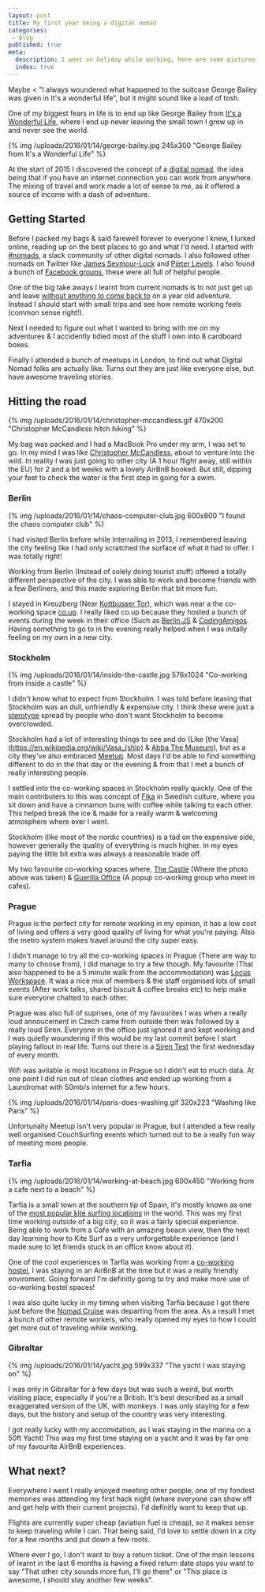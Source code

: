 ```yaml
---
layout: post
title: My first year being a digital nomad
categories:
 – blog
published: true
meta:
  description: I went on holiday while working, here are some pictures with some stories.
  index: true
---
```


Maybe < "I always woundered what happened to the suitcase George Bailey was given in It's a wonderful life", but it might sound like a load of tosh.

One of my biggest fears in life is to end up like George Bailey from [It's a Wonderful Life](http://www.imdb.com/title/tt0038650/), where I end up never leaving the small town I grew up in and never see the world.

{% img /uploads/2016/01/14/george-bailey.jpg 245x300 "George Bailey from It's a Wonderful Life" %}

At the start of 2015 I discovered the concept of a [digital nomad](https://en.wikipedia.org/wiki/Digital_nomad), the idea being that if you have an internet connection you can work from anywhere. 
The mixing of travel and work made a lot of sense to me, as it offered a source of income with a dash of adventure. 

## Getting Started

Before I packed my bags & said farewell forever to everyone I knew, I lurked online, reading up on the best places to go and what I'd need. 
I started with [#nomads](https://hashtagnomads.com/), a slack community of other digital nomads. I also followed other nomads on Twitter like [James Seymour-Lock](https://twitter.com/JamesSLock) and [Pieter Levels](https://twitter.com/levelsio). I also found a bunch of [Facebook groups](https://www.facebook.com/search/top/?q=Digital%20Nomad), these were all full of helpful people. 

One of the big take aways I learnt from current nomads is to not just get up and leave [without anything to come back to](https://twitter.com/levelsio/status/683106214536962048) on a year old adventure. Instead I should start with small trips and see how remote working feels (common sense right!).

Next I needed to figure out what I wanted to bring with me on my adventures & I accidently tidied most of the stuff I own into 8 cardboard boxes. 

Finally I attended a bunch of meetups in London, to find out what Digital Nomad folks are actually like. Turns out they are just like everyone else, but have awesome traveling stories.

## Hitting the road

{% img /uploads/2016/01/14/christopher-mccandless.gif 470x200 "Christopher McCandless hitch hiking" %}

My bag was packed and I had a MacBook Pro under my arm, I was set to go. In my mind I was like [Christopher McCandless](https://en.wikipedia.org/wiki/Christopher_McCandless), about to venture into the wild. 
In reality I was just going to other city (A 1 hour flight away, still within the EU) for 2 and a bit weeks with a lovely AirBnB booked. But still, dipping your feet to check the water is the first step in going for a swim.

### Berlin

{% img /uploads/2016/01/14/chaos-computer-club.jpg 600x800 "I found the chaos computer club" %}

I had visited Berlin before while Interrailing in 2013, I remembered leaving the city feeling like I had only scratched the surface of what it had to offer. I was totally right!

Working from Berlin (Instead of solely doing tourist stuff) offered a totally different perspective of the city. I was able to work and become friends with a few Berliners, and this made exploring Berlin that bit more fun.

I stayed in Kreuzberg (Near [Kottbusser Tor](https://www.youtube.com/watch?v=6ILpaR_I9pw&feature=youtu.be&t=39s)), which was near a the co-working space [co.up](http://co-up.de/). I really liked co.up because they hosted a bunch of events during the week in their office (Such as [Berlin.JS](http://berlinjs.org/) & [CodingAmigos](http://www.meetup.com/CodingAmigos/). Having something to go to in the evening really helped when I was initally feeling on my own in a new city.

### Stockholm

{% img /uploads/2016/01/14/inside-the-castle.jpg 576x1024 "Co-working from inside a castle" %}

I didn't know what to expect from Stockholm. I was told before leaving that Stockholm was an dull, unfriendly & expensive city. I think these were just a [sterotype](https://www.youtube.com/watch?v=2OSLXjsqmXg) spread by people who don't want Stockholm to become overcrowded.

Stockholm had a lot of interesting things to see and do (Like [the Vasa](https://en.wikipedia.org/wiki/Vasa_(ship) & [Abba The Museum](http://www.abbathemuseum.com/)), but as a city they've also embraced [Meetup](http://www.meetup.com/find/?allMeetups=true&radius=5&userFreeform=Stockholm%2C+Sweden). Most days I'd be able to find something different to do in the that day or the evening & from that I met a bunch of really interesting people.

I settled into the co-working spaces in Stockholm really quickly. One of the main contributers to this was concept of [Fika](https://en.wikipedia.org/wiki/Fika_(culture)) in Swedish culture, where you sit down and have a cinnamon buns with coffee while talking to each other. This helped break the ice & made for a really warm & welcoming atmosphere where ever I went.

Stockholm (like most of the nordic countries) is a tad on the expensive side, however generally the quality of everything is much higher. In my eyes paying the little bit extra was always a reasonable trade off.

My two favourite co-working spaces where, [The Castle](https://www.facebook.com/thecastlesthlm) (Where the photo above was taken) & [Guerilla Office](http://www.meetup.com/Guerilla-Office/) (A popup co-working group who meet in cafes).

### Prague

Prague is the perfect city for remote working in my opinion, it has a low cost of living and offers a very good quality of living for what you're paying. Also the metro system makes travel around the city super easy.

I didn't manage to try all the co-working spaces in Prague (There are way to many to choose from), I did manage to try a few though. 
My favourite (That also happened to be a 5 minute walk from the accommodation) was [Locus Workspace](http://en.locusworkspace.cz/). It was a nice mix of members & the staff organised lots of small events (After work talks, shared biscuit & coffee breaks etc) to help make sure everyone chatted to each other. 

Prague was also full of suprises, one of my favourites I was when a really loud annoucement in Czech came from outside then was followed by a really loud Siren. Everyone in the office just ignored it and kept working and I was quietly woundering if this would be my last commit before I start playing fallout in real life. Turns out there is a [Siren Test](https://www.youtube.com/watch?v=UbrmSrlEwtk) the first wednesday of every month.

Wifi was avilable is most locations in Prague so I didn't eat to much data. At one point I did run out of clean clothes and ended up working from a Laundromat with 50mb/s internet for a few hours. 

{% img /uploads/2016/01/14/paris-does-washing.gif 320x223 "Washing like Paris" %}

Unfortunally Meetup isn't very popular in Prague, but I attended a few really well organised CouchSurfing events which turned out to be a really fun way of meeting more people.


### Tarfia

{% img /uploads/2016/01/14/working-at-beach.jpg 600x450 "Working from a cafe next to a beach" %}

Tarfia is a small town at the southern tip of Spain, it's mostly known as one of the [most popular kite surfing locations](https://en.wikipedia.org/wiki/Kitesurfing_locations#Spain) in the world. This was my first time working outside of a big city, so it was a fairly special experience. Being able to work from a Cafe with an amazing beacn view, then the next day learning how to Kite Surf as a very unforgettable experience (and I made sure to let friends stuck in an office know about it). 

One of the cool experiences in Tarfia was working from a [co-working hostel](https://www.facebook.com/lacocotera.tarifa?fref=ts), I was staying in an AirBnB at the time but it was a really friendly enviroment. Going forward I'm definitly going to try and make more use of co-working hostel spaces!

I was also quite lucky in my timing when visiting Tarfia because I got there just before the [Nomad Cruise](http://www.nomadcruise.com/) was departing from the area. 
As a result I met a bunch of other remote workers, who really opened my eyes to how I could get more out of traveling while working. 

### Gibraltar

{% img /uploads/2016/01/14/yacht.jpg 599x337 "The yacht I was staying on" %}

I was only in Gibraltar for a few days but was such a weird, but worth visiting place, especially if you're a British. It's best described as a small exaggerated version of the UK, with monkeys. I was only staying for a few days, but the history and setup of the country was very interesting.

I got really lucky with my accomidation, as I was staying in the marina on a 50ft Yacht! This was my first time staying on a yacht and it was by far one of my favourite AirBnB experiences. 

## What next?

Everywhere I went I really enjoyed meeting other people, one of my fondest memories was attending my first hack night (where everyone can show off and get help with their current projects). I'd definitly want to keep that up.

Flights are currently super cheap (aviation fuel is cheap), so it makes sense to keep traveling while I can. That being said, I'd love to settle down in a city for a few months and put down a few roots.

Where ever I go, I don't want to buy a return ticket. One of the main lessons of learnt in the last 6 months is having a fixed return date stops you want to say "That other city sounds more fun, I'll go there" or "This place is awesome, I should stay another few weeks".
